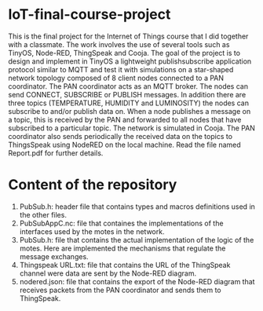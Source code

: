 # IoT-final-course-project
This is the final project for the Internet of Things course that I did together with a classmate. The work involves the use of several tools such as TinyOS, Node-RED, ThingSpeak and Cooja. 
The goal of the project is to design and implement in TinyOS a lightweight publishsubscribe application protocol similar to MQTT and test it with simulations on a star-shaped network topology composed of 8 client nodes connected to a PAN coordinator. The PAN coordinator acts as an MQTT broker. 
The nodes can send CONNECT, SUBSCRIBE or PUBLISH messages. In addition there are three topics (TEMPERATURE, HUMIDITY and LUMINOSITY) the nodes can subscribe to and/or publish data on. When a node publishes a message on a topic, this is received by the PAN and forwarded to all nodes that have subscribed to a particular topic.
The network is simulated in Cooja.
The PAN coordinator also sends periodically the received data on the topics to ThingsSpeak using NodeRED on the local machine.
Read the file named Report.pdf for further details.

# Content of the repository
1. PubSub.h: header file that contains types and macros definitions used in the other files.
2. PubSubAppC.nc: file that containes the implementations of the interfaces used by the motes in the network.
3. PubSub.h: file that contains the actual implementation of the logic of the motes. Here are implemented the mechanisms that regulate the message exchanges.
4. Thingspeak URL.txt: file that contains the URL of the ThingSpeak channel were data are sent by the Node-RED diagram.
5. nodered.json: file that contains the export of the Node-RED diagram that receives packets from the PAN coordinator and sends them to ThingSpeak. 
